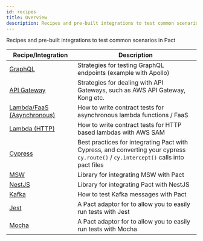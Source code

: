 ```yaml
---
id: recipes
title: Overview
description: Recipes and pre-built integrations to test common scenarios in Pact
---
```


Recipes and pre-built integrations to test common scenarios in Pact

| Recipe/Integration                                     | Description                                                                                                                         |
| ------------------------------------------------------ | ----------------------------------------------------------------------------------------------------------------------------------- |
| [GraphQL](/recipes/graphql)                             | Strategies for testing GraphQL endpoints (example with Apollo)                                                                      |
| [API Gateway](/recipes/apigateway)                      | Strategies for dealing with API Gateways, such as AWS API Gateway, Kong etc.                                                        |
| [Lambda/FaaS (Asynchronous)](/recipes/lambdaasync)      | How to write contract tests for asynchronous lambda functions / FaaS                                                                |
| [Lambda (HTTP)](/recipes/lambdahttp)                    | How to write contract tests for HTTP based lambdas with AWS SAM                                                                     |
| [Cypress](/recipes/cypress)                             | Best practices for integrating Pact with Cypress, and converting your cypress `cy.route()` / `cy.intercept()` calls into pact files |
| [MSW](https://github.com/you54f/msw-pact)              | Library for integrating MSW with Pact                                                                                               |
| [NestJS](https://github.com/omermorad/nestjs-pact)     | Library for integrating Pact with NestJS                                                                                            |
| [Kafka](/recipes/kafka)                                 | How to test Kafka messages with Pact                                                                                                |
| [Jest](https://github.com/pact-foundation/jest-pact)   | A Pact adaptor for to allow you to easily run tests with Jest                                                                       |
| [Mocha](https://github.com/pact-foundation/mocha-pact) | A Pact adaptor for to allow you to easily run tests with Mocha                                                                      |
